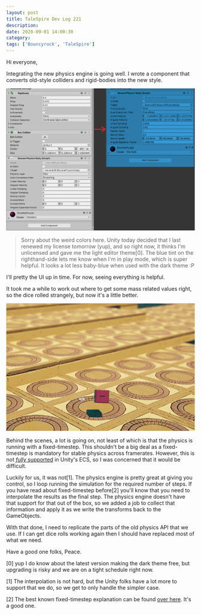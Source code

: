 ```yaml
---
layout: post
title: TaleSpire Dev Log 221
description:
date: 2020-09-01 14:00:30
category:
tags: ['Bouncyrock', 'TaleSpire']
---
```


Hi everyone,

Integrating the new physics engine is going well. I wrote a component that converts old-style colliders and rigid-bodies into the new style.

![conversion](/assets/images/physConversion.png)

> Sorry about the weird colors here. Unity today decided that I last renewed my license tomorrow (yup), and so right now, it thinks I'm unlicensed and gave me the light editor theme[0]. The blue tint on the righthand-side lets me know when I'm in play mode, which is super helpful. It looks a lot less baby-blue when used with the dark theme :P

I'll pretty the UI up in time. For now, seeing everything is helpful.

It took me a while to work out where to get some mass related values right, so the dice rolled strangely, but now it's a little better.

![dice roll](/assets/videos/fixedTimestep.gif)

Behind the scenes, a lot is going on, not least of which is that the physics is running with a fixed-timestep. This shouldn't be a big deal as a fixed-timestep is mandatory for stable physics across framerates. However, this is not [*fully* supported](https://forum.unity.com/threads/fixed-timestep-features-coming-to-entities-dots-physics-packages.899687/) in Unity's ECS, so I was concerned that it would be difficult.

Luckily for us, it was not[1]. The physics engine is pretty great at giving you control, so I loop running the simulation for the required number of steps. If you have read about fixed-timestep before[2] you'll know that you need to interpolate the results as the final step. The physics engine doesn't have that support for that out of the box, so we added a job to collect that information and apply it as we write the transforms back to the GameObjects.

With that done, I need to replicate the parts of the old physics API that we use. If I can get dice rolls working again then I should have replaced most of what we need.

Have a good one folks,
Peace.


[0] yup I do know about the latest version making the dark theme free, but upgrading is risky and we are on a tight schedule right now.

[1] The interpolation is not hard, but the Unity folks have a lot more to support that we do, so we get to only handle the simpler case.

[2] The best known fixed-timestep explanation can be found [over here](https://gafferongames.com/post/fix_your_timestep/). It's a good one.
